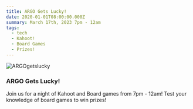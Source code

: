 ```yaml
---
title: ARGO Gets Lucky!
date: 2020-01-01T08:00:00.000Z
summary: March 17th, 2023 7pm - 12am
tags:
  - tech
  - Kahoot!
  - Board Games
  - Prizes!
---
```


![ARGOgetslucky](/src/assets/img/argo_gets_lucky.jpg "Argo gets lucky")

### ARGO Gets Lucky!

Join us for a night of Kahoot and Board games from 7pm - 12am! Test your knowledge of board games to win prizes!
